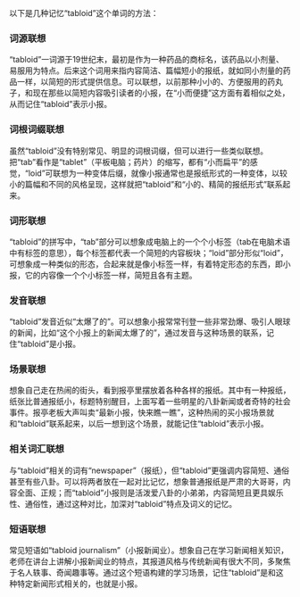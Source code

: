 以下是几种记忆“tabloid”这个单词的方法：

### 词源联想
“tabloid”一词源于19世纪末，最初是作为一种药品的商标名，该药品以小剂量、易服用为特点。后来这个词用来指内容简洁、篇幅短小的报纸，就如同小剂量的药品一样，以简短的形式提供信息。可以联想，以前那种小小的、方便服用的药丸子，和现在那些以简短内容吸引读者的小报，在“小而便捷”这方面有着相似之处，从而记住“tabloid”表示小报。

### 词根词缀联想
虽然“tabloid”没有特别常见、明显的词根词缀，但可以进行一些类似联想。把“tab”看作是“tablet”（平板电脑；药片）的缩写，都有“小而扁平”的感觉，“loid”可联想为一种变体后缀，就像小报通常也是报纸形式的一种变体，以较小的篇幅和不同的风格呈现，这样就把“tabloid”和“小的、精简的报纸形式”联系起来。

### 词形联想
“tabloid”的拼写中，“tab”部分可以想象成电脑上的一个个小标签（tab在电脑术语中有标签的意思），每个标签都代表一个简短的内容板块；“loid”部分形似“loid”，可想象成一种类似的形态，合起来就是像小标签一样，有着特定形态的东西，即小报，它的内容像一个个小标签一样，简短且各有主题。

### 发音联想
“tabloid”发音近似“太爆了的”。可以想象小报常常刊登一些非常劲爆、吸引人眼球的新闻，比如“这个小报上的新闻太爆了的”，通过发音与这种场景的联系，记住“tabloid”是小报。

### 场景联想
想象自己走在热闹的街头，看到报亭里摆放着各种各样的报纸。其中有一种报纸，纸张比普通报纸小，标题特别醒目，上面写着一些明星的八卦新闻或者奇特的社会事件。报亭老板大声叫卖“最新小报，快来瞧一瞧”，这种热闹的买小报场景就和“tabloid”联系起来，以后一想到这个场景，就能记住“tabloid”表示小报。

### 相关词汇联想
与“tabloid”相关的词有“newspaper”（报纸），但“tabloid”更强调内容简短、通俗甚至有些八卦。可以将两者放在一起对比记忆，想象普通报纸是严肃的大哥哥，内容全面、正规；而“tabloid”小报则是活泼爱八卦的小弟弟，内容简短且更具娱乐性、通俗性，通过这种对比，加深对“tabloid”特点及词义的记忆。

### 短语联想
常见短语如“tabloid journalism”（小报新闻业）。想象自己在学习新闻相关知识，老师在讲台上讲解小报新闻业的特点，其报道风格与传统新闻有很大不同，多聚焦于名人轶事、奇闻趣事等。通过这个短语构建的学习场景，记住“tabloid”是和这种特定新闻形式相关的，也就是小报。 